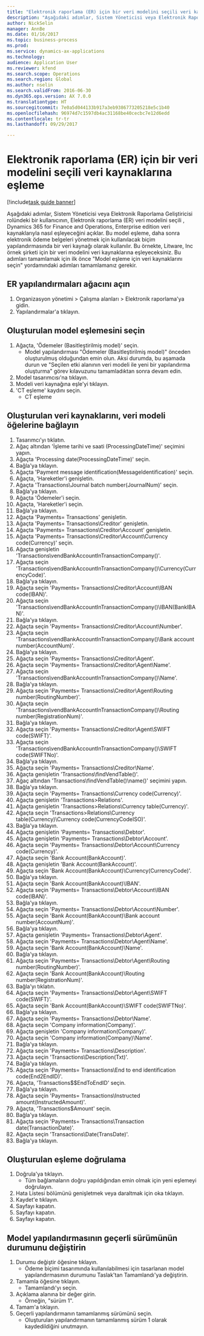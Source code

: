 ```yaml
--- 
title: "Elektronik raporlama (ER) için bir veri modelini seçili veri kaynaklarına eşleme"
description: "Aşağıdaki adımlar, Sistem Yöneticisi veya Elektronik Raporlama Geliştiricisi rolündeki bir kullanıcının, Elektronik raporlama (ER) veri modelini seçili , Dynamics 365 for Finance and Operations, Enterprise edition veri kaynaklarıyla nasıl eşleyeceğini açıklar."
author: NickSelin
manager: AnnBe
ms.date: 01/16/2017
ms.topic: business-process
ms.prod: 
ms.service: dynamics-ax-applications
ms.technology: 
audience: Application User
ms.reviewer: kfend
ms.search.scope: Operations
ms.search.region: Global
ms.author: nselin
ms.search.validFrom: 2016-06-30
ms.dyn365.ops.version: AX 7.0.0
ms.translationtype: HT
ms.sourcegitcommit: 7e0a5d044133b917a3eb9386773205218e5c1b40
ms.openlocfilehash: 96974d7c1597db4ac31168be40cecbc7e12d6edd
ms.contentlocale: tr-tr
ms.lasthandoff: 09/29/2017

---
```

# <a name="map-a-data-model-to-selected-data-sources-for-electronic-reporting-er"></a>Elektronik raporlama (ER) için bir veri modelini seçili veri kaynaklarına eşleme

[!include[task guide banner](../../includes/task-guide-banner.md)]

Aşağıdaki adımlar, Sistem Yöneticisi veya Elektronik Raporlama Geliştiricisi rolündeki bir kullanıcının, Elektronik raporlama (ER) veri modelini seçili , Dynamics 365 for Finance and Operations, Enterprise edition veri kaynaklarıyla nasıl eşleyeceğini açıklar. Bu model eşleme, daha sonra elektronik ödeme belgeleri yönetmek için kullanılacak biçim yapılandırmasında bir veri kaynağı olarak kullanılır. Bu örnekte, Litware, Inc örnek şirketi için bir veri modelini veri kaynaklarına eşleyeceksiniz. Bu adımları tamamlamak için ilk önce "Model eşleme için veri kaynaklarını seçin" yordamındaki adımları tamamlamanız gerekir.


## <a name="open-er-configurations-tree"></a>ER yapılandırmaları ağacını açın
1. Organizasyon yönetimi > Çalışma alanları > Elektronik raporlama'ya gidin.
2. Yapılandırmalar'a tıklayın.

## <a name="select-created-model-mapping"></a>Oluşturulan model eşlemesini seçin
1. Ağaçta, 'Ödemeler (Basitleştirilmiş model)' seçin.
    * Model yapılandırması "Ödemeler (Basitleştirilmiş model)" önceden oluşturulmuş olduğundan emin olun. Aksi durumda, bu aşamada durun ve "Seçilen etki alanının veri modeli ile yeni bir yapılandırma oluşturma" görev kılavuzunu tamamladıktan sonra devam edin.  
2. Model tasarımcısı'na tıklayın.
3. Modeli veri kaynağına eşle'yi tıklayın.
4. 'CT eşleme' kaydını seçin.
    * CT eşleme  

## <a name="bind-created-data-sources-to-data-model-elements"></a>Oluşturulan veri kaynaklarını, veri modeli öğelerine bağlayın
1. Tasarımcı'yı tıklatın.
2. Ağaç altından 'İşleme tarihi ve saati (ProcessingDateTime)' seçimini yapın.
3. Ağaçta 'Processing date(ProcessingDateTime)' seçin.
4. Bağla'ya tıklayın.
5. Ağaçta 'Payment message identification(MessageIdentification)' seçin.
6. Ağaçta, 'Hareketler'i genişletin.
7. Ağaçta 'Transactions\Journal batch number(JournalNum)' seçin.
8. Bağla'ya tıklayın.
9. Ağaçta 'Ödemeler'i seçin.
10. Ağaçta, 'Hareketler'i seçin.
11. Bağla'ya tıklayın.
12. Ağaçta 'Payments= Transactions' genişletin.
13. Ağaçta 'Payments= Transactions\Creditor' genişletin.
14. Ağaçta 'Payments= Transactions\Creditor\Account' genişletin.
15. Ağaçta 'Payments= Transactions\Creditor\Account\Currency code(Currency)' seçin.
16. Ağaçta genişletin 'Transactions\vendBankAccountInTransactionCompany()'.
17. Ağaçta seçin 'Transactions\vendBankAccountInTransactionCompany()\Currency(CurrencyCode)'.
18. Bağla'ya tıklayın.
19. Ağaçta seçin 'Payments= Transactions\Creditor\Account\IBAN code(IBAN)'.
20. Ağaçta seçin 'Transactions\vendBankAccountInTransactionCompany()\IBAN(BankIBAN)'.
21. Bağla'ya tıklayın.
22. Ağaçta seçin 'Payments= Transactions\Creditor\Account\Number'.
23. Ağaçta seçin 'Transactions\vendBankAccountInTransactionCompany()\Bank account number(AccountNum)'.
24. Bağla'ya tıklayın.
25. Ağaçta seçin 'Payments= Transactions\Creditor\Agent'.
26. Ağaçta seçin 'Payments= Transactions\Creditor\Agent\Name'.
27. Ağaçta seçin 'Transactions\vendBankAccountInTransactionCompany()\Name'.
28. Bağla'ya tıklayın.
29. Ağaçta seçin 'Payments= Transactions\Creditor\Agent\Routing number(RoutingNumber)'.
30. Ağaçta seçin 'Transactions\vendBankAccountInTransactionCompany()\Routing number(RegistrationNum)'.
31. Bağla'ya tıklayın.
32. Ağaçta seçin 'Payments= Transactions\Creditor\Agent\SWIFT code(SWIFT)'.
33. Ağaçta seçin 'Transactions\vendBankAccountInTransactionCompany()\SWIFT code(SWIFTNo)'.
34. Bağla'ya tıklayın.
35. Ağaçta seçin 'Payments= Transactions\Creditor\Name'.
36. Ağaçta genişletin 'Transactions\findVendTable()'.
37. Ağaç altından 'Transactions\findVendTable()\name()' seçimini yapın.
38. Bağla'ya tıklayın.
39. Ağaçta seçin 'Payments= Transactions\Currency code(Currency)'.
40. Ağaçta genişletin 'Transactions\>Relations'.
41. Ağaçta genişletin 'Transactions\>Relations\Currency table(Currency)'.
42. Ağaçta seçin 'Transactions\>Relations\Currency table(Currency)\Currency code(CurrencyCodeISO)'.
43. Bağla'ya tıklayın.
44. Ağaçta genişletin 'Payments= Transactions\Debtor'.
45. Ağaçta genişletin 'Payments= Transactions\Debtor\Account'.
46. Ağaçta seçin 'Payments= Transactions\Debtor\Account\Currency code(Currency)'.
47. Ağaçta seçin 'Bank Account(BankAccount)'.
48. Ağaçta genişletin 'Bank Account(BankAccount)'.
49. Ağaçta seçin 'Bank Account(BankAccount)\Currency(CurrencyCode)'.
50. Bağla'ya tıklayın.
51. Ağaçta seçin 'Bank Account(BankAccount)\IBAN'.
52. Ağaçta seçin 'Payments= Transactions\Debtor\Account\IBAN code(IBAN)'.
53. Bağla'ya tıklayın.
54. Ağaçta seçin 'Payments= Transactions\Debtor\Account\Number'.
55. Ağaçta seçin 'Bank Account(BankAccount)\Bank account number(AccountNum)'.
56. Bağla'ya tıklayın.
57. Ağaçta genişletin 'Payments= Transactions\Debtor\Agent'.
58. Ağaçta seçin 'Payments= Transactions\Debtor\Agent\Name'.
59. Ağaçta seçin 'Bank Account(BankAccount)\Name'.
60. Bağla'ya tıklayın.
61. Ağaçta seçin 'Payments= Transactions\Debtor\Agent\Routing number(RoutingNumber)'.
62. Ağaçta seçin 'Bank Account(BankAccount)\Routing number(RegistrationNum)'.
63. Bağla'yı tıklatın.
64. Ağaçta seçin 'Payments= Transactions\Debtor\Agent\SWIFT code(SWIFT)'.
65. Ağaçta seçin 'Bank Account(BankAccount)\SWIFT code(SWIFTNo)'.
66. Bağla'ya tıklayın.
67. Ağaçta seçin 'Payments= Transactions\Debtor\Name'.
68. Ağaçta seçin 'Company information(Company)'.
69. Ağaçta genişletin 'Company information(Company)'.
70. Ağaçta seçin 'Company information(Company)\Name'.
71. Bağla'ya tıklayın.
72. Ağaçta seçin 'Payments= Transactions\Description'.
73. Ağaçta seçin 'Transactions\Description(Txt)'.
74. Bağla'ya tıklayın.
75. Ağaçta seçin 'Payments= Transactions\End to end identification code(End2EndID)'.
76. Ağaçta, 'Transactions\$$EndToEndID' seçin.
77. Bağla'ya tıklayın.
78. Ağaçta seçin 'Payments= Transactions\Instructed amount(InstructedAmount)'.
79. Ağaçta, 'Transactions\$Amount' seçin.
80. Bağla'ya tıklayın.
81. Ağaçta seçin 'Payments= Transactions\Transaction date(TransactionDate)'.
82. Ağaçta seçin 'Transactions\Date(TransDate)'.
83. Bağla'ya tıklayın.

## <a name="validate-created-mapping"></a>Oluşturulan eşleme doğrulama
1. Doğrula'ya tıklayın.
    * Tüm bağlamaların doğru yapıldığından emin olmak için yeni eşlemeyi doğrulayın.  
2. Hata Listesi bölümünü genişletmek veya daraltmak için oka tıklayın.
3. Kaydet'e tıklayın.
4. Sayfayı kapatın.
5. Sayfayı kapatın.
6. Sayfayı kapatın.

## <a name="change-the-status-of-the-current-version-of-model-configuration"></a>Model yapılandırmasının geçerli sürümünün durumunu değiştirin
1. Durumu değiştir öğesine tıklayın.
    * Ödeme biçimi tasarımında kullanılabilmesi için tasarlanan model yapılandırmasının durumunu Taslak'tan Tamamlandı'ya değiştirin.  
2. Tamamla öğesine tıklayın.
    * Tamamlandı'yı seçin.  
3. Açıklama alanına bir değer girin.
    * Örneğin, "sürüm 1".  
4. Tamam'a tıklayın.
5. Geçerli yapılandırmanın tamamlanmış sürümünü seçin.
    * Oluşturulan yapılandırmanın tamamlanmış sürüm 1 olarak kaydedildiğini unutmayın.  



